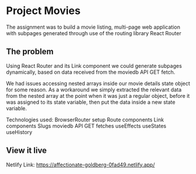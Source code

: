 # Project Movies
 
The assignment was to build a movie listing, multi-page web application with subpages generated through use of the routing library React Router
 
## The problem
 
Using React Router and its Link component we could generate subpages dynamically, based on data received from the moviedb API GET fetch.
 
We had issues accessing nested arrays inside our movie details state object for some reason. As a workaround we simply extracted the relevant data from the nested array at the point when it was just a regular object, before it was assigned to its state variable, then put the data inside a new state variable.
 
Technologies used:
BrowserRouter setup
Route components
Link components
Slugs
moviedb API
GET fetches
useEffects
useStates
useHistory
 
## View it live
 
Netlify Link:
https://affectionate-goldberg-0fad49.netlify.app/ 
